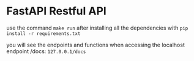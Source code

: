 # FastAPI Restful API

use the command
```make run```
after installing all the dependencies with 
```pip install -r requirements.txt```

you will see the endpoints and functions when accessing the localhost endpoint /docs:
```127.0.0.1/docs```

